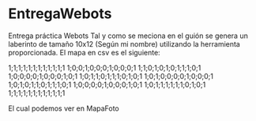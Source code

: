 # EntregaWebots
Entrega práctica Webots
Tal y como se meciona en el guión se genera un laberinto de tamaño 10x12 (Según mi nombre) utilizando la herramienta proporcionada.
El mapa en csv es el siguiente: 

1;1;1;1;1;1;1;1;1;1;1;1
1;0;0;1;0;0;0;1;0;0;0;1
1;1;0;1;0;1;0;1;1;1;0;1
1;0;0;0;0;1;0;0;0;1;0;1
1;0;1;1;0;1;1;1;0;1;0;1
1;0;1;0;0;0;0;1;0;0;0;1
1;0;1;0;1;1;0;1;1;1;0;1
1;0;0;0;0;1;0;0;0;1;0;1
1;0;1;1;1;1;1;1;0;1;0;1
1;1;1;1;1;1;1;1;1;1;1;1

El cual podemos ver en MapaFoto
